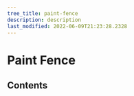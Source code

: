 ```yaml
---
tree_title: paint-fence
description: description
last_modified: 2022-06-09T21:23:28.2328
---
```


# Paint Fence

## Contents
